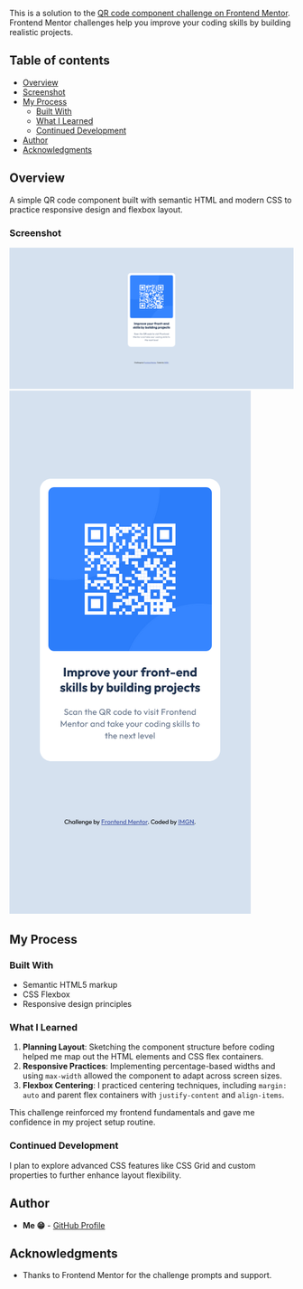 This is a solution to the [QR code component challenge on Frontend Mentor](https://www.frontendmentor.io/challenges/qr-code-component-iux_sIO_H). Frontend Mentor challenges help you improve your coding skills by building realistic projects.

## Table of contents

- [Overview](#overview)
- [Screenshot](#screenshot)
- [My Process](#my-process)
  - [Built With](#built-with)
  - [What I Learned](#what-i-learned)
  - [Continued Development](#continued-development)
- [Author](#author)
- [Acknowledgments](#acknowledgments)

## Overview

A simple QR code component built with semantic HTML and modern CSS to practice responsive design and flexbox layout.

### Screenshot

![desktop view](./images/screenshot.png)
![mobile view](./images/screenshot2.png)

## My Process

### Built With

- Semantic HTML5 markup
- CSS Flexbox
- Responsive design principles

### What I Learned
1. **Planning Layout**: Sketching the component structure before coding helped me map out the HTML elements and CSS flex containers.
2. **Responsive Practices**: Implementing percentage-based widths and using `max-width` allowed the component to adapt across screen sizes.
3. **Flexbox Centering**: I practiced centering techniques, including `margin: auto` and parent flex containers with `justify-content` and `align-items`.

This challenge reinforced my frontend fundamentals and gave me confidence in my project setup routine.

### Continued Development

I plan to explore advanced CSS features like CSS Grid and custom properties to further enhance layout flexibility.

## Author

- **Me 😁** - [GitHub Profile](https://github.com/imagineBillie)

## Acknowledgments

- Thanks to Frontend Mentor for the challenge prompts and support.